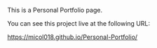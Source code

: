This is a Personal Portfolio page.

You can see this project live at the following URL:

https://micol018.github.io/Personal-Portfolio/